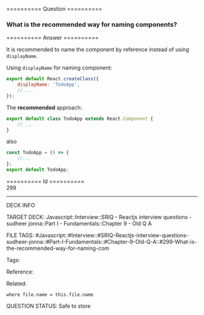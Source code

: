 ========== Question ==========  

### What is the recommended way for naming components?  

========== Answer ==========  

It is recommended to name the component by reference instead of using `displayName`.

Using `displayName` for naming component:

```javascript
export default React.createClass({
    displayName: 'TodoApp',
    // ...
});
```

The **recommended** approach:

```javascript
export default class TodoApp extends React.Component {
    // ...
}
```

also

```javascript
const TodoApp = () => {
    //...
};
export default TodoApp;
```

========== Id ==========  
299

---

DECK INFO

TARGET DECK: Javascript::Interview::SRIQ - Reactjs interview questions - sudheer jonna::Part I - Fundamentals::Chapter 9 - Old Q A

FILE TAGS: #Javascript::#Interview::#SRIQ-Reactjs-interview-questions-sudheer-jonna::#Part-I-Fundamentals::#Chapter-9-Old-Q-A::#299-What-is-the-recommended-way-for-naming-com

Tags:

Reference:

Related:

```dataview
where file.name = this.file.name
```
QUESTION STATUS: Safe to store

